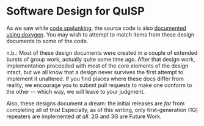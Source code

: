 # Software Design for QuISP

As we saw while [code spelunking](code-spelunking.md), the source code
is also [documented using doxygen](html/index.html).  You may wish to
attempt to match items from these design documents to some of the
code.

n.b.: Most of these design documents were created in a couple of
extended bursts of group work, actually quite some time ago.  After
that design work, implementation proceeded with most of the core
elements of the design intact, but we all know that a design never
survives the first attempt to implement it unaltered.  If you find
places where these docs differ from reality, we encourage you to
submit pull requests to make one conform to the other -- which way, we
will leave to your judgment.

Also, these designs document a dream: the initial releases are _far_
from completing all of this!  Especially, as of this writing, only
first-generation (1G) repeaters are implemented _at all_.  2G and 3G
are Future Work.
